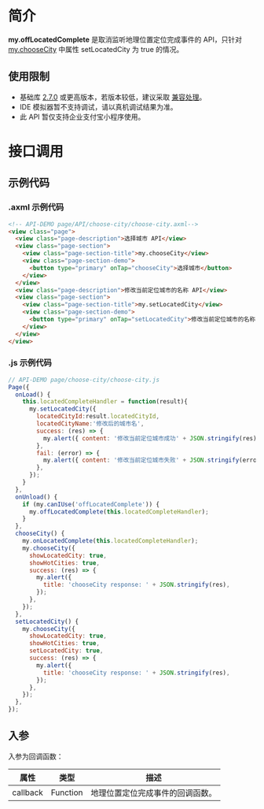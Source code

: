 
# 简介
**my.offLocatedComplete** 是取消监听地理位置定位完成事件的 API，只针对 [my.chooseCity](https://opendocs.alipay.com/mini/api/ui-city) 中属性 setLocatedCity 为 true 的情况。

## 使用限制

- 基础库 [2.7.0](https://opendocs.alipay.com/mini/framework/lib-upgrade-v2) 或更高版本，若版本较低，建议采取 [兼容处理](https://opendocs.alipay.com/mini/framework/compatibility)。
- IDE 模拟器暂不支持调试，请以真机调试结果为准。
- 此 API 暂仅支持企业支付宝小程序使用。

# 接口调用

## 示例代码

### .axml 示例代码
```html
<!-- API-DEMO page/API/choose-city/choose-city.axml-->
<view class="page">
  <view class="page-description">选择城市 API</view>
  <view class="page-section">
    <view class="page-section-title">my.chooseCity</view>
    <view class="page-section-demo">
      <button type="primary" onTap="chooseCity">选择城市</button>
    </view>
  </view>
  <view class="page-description">修改当前定位城市的名称 API</view>
  <view class="page-section">
    <view class="page-section-title">my.setLocatedCity</view>
    <view class="page-section-demo">
      <button type="primary" onTap="setLocatedCity">修改当前定位城市的名称</button>
    </view>
  </view>
</view>
```

### .js 示例代码
```javascript
// API-DEMO page/choose-city/choose-city.js
Page({
  onLoad() {
    this.locatedCompleteHandler = function(result){
      my.setLocatedCity({
        locatedCityId:result.locatedCityId,
        locatedCityName:'修改后的城市名', 
        success: (res) => {
          my.alert({ content: '修改当前定位城市成功' + JSON.stringify(res), });
        },
        fail: (error) => {
          my.alert({ content: '修改当前定位城市失败' + JSON.stringify(error), });
        },
      });
    }
  },
  onUnload() {
    if (my.canIUse('offLocatedComplete')) {
      my.offLocatedComplete(this.locatedCompleteHandler);
    }
  },
  chooseCity() {
    my.onLocatedComplete(this.locatedCompleteHandler);
    my.chooseCity({
      showLocatedCity: true,
      showHotCities: true,
      success: (res) => {
        my.alert({
          title: 'chooseCity response: ' + JSON.stringify(res),
        });
      },
    });
  },
  setLocatedCity() {
    my.chooseCity({
      showLocatedCity: true,
      showHotCities: true,
      setLocatedCity: true,
      success: (res) => {
        my.alert({
          title: 'chooseCity response: ' + JSON.stringify(res),
        });
      },
    });
  },
});
```

## 入参
入参为回调函数：

| **属性** | **类型** | **描述** |
| --- | --- | --- |
| callback | Function | 地理位置定位完成事件的回调函数。 |

